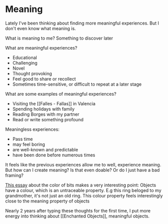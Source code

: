 # Meaning
Lately I've been thinking about finding more meaningful experiences. But I don't even know what meaning is. 

What is meaning to me? Something to discover later

What are meaningful experiences?
* Educational
* Challenging
* Novel
* Thought provoking
* Feel good to share or recollect
* Sometimes time-sensitive, or difficult to repeat at a later stage

What are some examples of meaningful experiences?
* Visiting the [[Falles - Fallas]] in Valencia
* Spending holidays with family
* Reading Borges with my partner
* Read or write something profound

Meaningless experiences:
* Pass time
* may feel boring
* are well-known and predictable 
* have been done before numerous times


It feels like the previous experiences allow me to well, experience meaning. But how can I create meaning? Is that even doable? Or do I just have a bad framing?

[This essay](https://ansuz.sooke.bc.ca/entry/23) about the color of bits makes a very interesting point: Objects have a colour, which is an untraceable property. E.g this ring beloged to my grandmother, it's not just an old ring. This colour property feels interestingly close to the meaning property of objects

Nearly 2 years after typing these thoughts for the first time, I put more energy into thinking about [[Enchanted Objects]], meaningful objects.